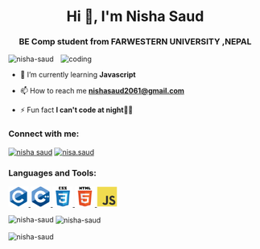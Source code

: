 <h1 align="center">Hi 👋, I'm Nisha Saud</h1>
<h3 align="center">BE Comp student from FARWESTERN UNIVERSITY ,NEPAL</h3>
<img align="right" alt="coding" width ="400" src="https://external-content.duckduckgo.com/iu/?u=https%3A%2F%2Fc.tenor.com%2FPP9v7VIs6R4AAAAd%2Fscaler-create-impact.gif&f=1&nofb=1&ipt=9737bbad559b1c5aa4001ddcfaf3d70dc56d6b9cebdab5d52cbb2afee1f3c5f0&ipo=images">

<p align="left"> <img src="https://komarev.com/ghpvc/?username=nisha-saud&label=Profile%20views&color=0e75b6&style=flat" alt="nisha-saud" /> </p>

- 🌱 I’m currently learning **Javascript**

- 📫 How to reach me **nishasaud2061@gmail.com**

- ⚡ Fun fact **I can't code at night🤦‍♀️**

<h3 align="left">Connect with me:</h3>
<p align="left">
<a href="https://fb.com/nisha saud" target="blank"><img align="center" src="https://raw.githubusercontent.com/rahuldkjain/github-profile-readme-generator/master/src/images/icons/Social/facebook.svg" alt="nisha saud" height="30" width="40" /></a>
<a href="https://instagram.com/nisa.saud" target="blank"><img align="center" src="https://raw.githubusercontent.com/rahuldkjain/github-profile-readme-generator/master/src/images/icons/Social/instagram.svg" alt="nisa.saud" height="30" width="40" /></a>
</p>

<h3 align="left">Languages and Tools:</h3>
<p align="left"> <a href="https://www.cprogramming.com/" target="_blank" rel="noreferrer"> <img src="https://raw.githubusercontent.com/devicons/devicon/master/icons/c/c-original.svg" alt="c" width="40" height="40"/> </a> <a href="https://www.w3schools.com/cpp/" target="_blank" rel="noreferrer"> <img src="https://raw.githubusercontent.com/devicons/devicon/master/icons/cplusplus/cplusplus-original.svg" alt="cplusplus" width="40" height="40"/> </a> <a href="https://www.w3schools.com/css/" target="_blank" rel="noreferrer"> <img src="https://raw.githubusercontent.com/devicons/devicon/master/icons/css3/css3-original-wordmark.svg" alt="css3" width="40" height="40"/> </a> <a href="https://www.w3.org/html/" target="_blank" rel="noreferrer"> <img src="https://raw.githubusercontent.com/devicons/devicon/master/icons/html5/html5-original-wordmark.svg" alt="html5" width="40" height="40"/> </a> <a href="https://developer.mozilla.org/en-US/docs/Web/JavaScript" target="_blank" rel="noreferrer"> <img src="https://raw.githubusercontent.com/devicons/devicon/master/icons/javascript/javascript-original.svg" alt="javascript" width="40" height="40"/> </a> </p>

<p><img align="left" src="https://github-readme-stats.vercel.app/api/top-langs?username=nisha-saud&show_icons=true&locale=en&layout=compact" alt="nisha-saud" /></p>

<p>&nbsp;<img align="center" src="https://github-readme-stats.vercel.app/api?username=nisha-saud&show_icons=true&locale=en" alt="nisha-saud" /></p>

<p><img align="center" src="https://github-readme-streak-stats.herokuapp.com/?user=nisha-saud&" alt="nisha-saud" /></p>

<!---
Nisha-Saud/Nisha-Saud is a ✨ special ✨ repository because its `README.md` (this file) appears on your GitHub profile.
You can click the Preview link to take a look at your changes.
--->

